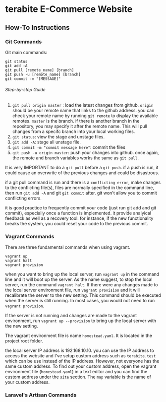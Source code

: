 # terabite E-Commerce Website

## How-To Instructions

### Git Commands

Git main commands:

```
git status
git add -A
git pull [remote_name] [branch]
git push -u [remote_name] [branch]
git commit -m "[MESSAGE]"
```

###### Step-by-step Guide
1. `git pull origin master` : load the latest changes from github. `origin` should be your remote name that links to the github address. you can check your remote name by running `git remote` to display the available remotes. `master` is the branch. if there is another branch in the repository, you may specify it after the remote name. This will pull changes from a specifc branch into your local working files.
2. `git status`: view the stage and unstage files.
3. `git add -A`: stage all unstage file.
4. `git commit -m "commit message here"`: commit the files
5. `git push -u origin master`: push your changes into github. once again, the remote and branch variables works the same as `git pull`. 

It is very IMPORTANT to do a `git pull` before a `git push`. if a push is run, it could cause an overwrite of the previous changes and could be disastrous.

if a git pull command is run and there is a `conflicting error`, make changes to the conflicting file(s), files are normally specified in the command line, then run `git add -A` and git `git commit` after. git won't allow you to commit conflicting errors.

it is good practice to frequently commit your code (just run git add and git commit), especially once a function is implemented. it provide analyical feedback as well as a recovery tool. for instance, if the new functionality breaks the system, you could reset your code to the previous commit.

### Vagrant Commands

There are three fundamental commands when using vagrant. 
```
vagrant up
vagrant halt
vagrant provision
```

when you want to bring up the local server, run `vagrant up` in the command line and it will boot up the server.
As the name suggest, to stop the local server, run the command `vagrant halt`. If there were any changes made to the local
server environment file, run `vagrant provision` and it will recalibrate the server to the new setting. This command should be executed when the server is still running. In most cases, you would not need to run `vagrant provision`.

If the server is not running and changes are made to the vagrant environment, run `vagrant up --provision` to bring up the local server with the new setting.

The vagrant environment file is name `homestead.yaml`. It is located in the project root folder. 

the local server IP address is 192.168.10.10. you can use the IP address to access the website and I've setup custom address such as `terabite.test` which can be use instead of the IP address. However, not everyone has the same custom address. To find out your custom address, open the vagrant environment file (`homestead.yaml`) in a text editor and you can find the custom address under the `site` section. The `map` variable is the name of your custom address.

### Laravel's Artisan Commands


